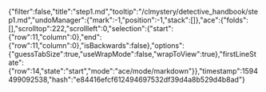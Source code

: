 {"filter":false,"title":"step1.md","tooltip":"/clmystery/detective_handbook/step1.md","undoManager":{"mark":-1,"position":-1,"stack":[]},"ace":{"folds":[],"scrolltop":222,"scrollleft":0,"selection":{"start":{"row":11,"column":0},"end":{"row":11,"column":0},"isBackwards":false},"options":{"guessTabSize":true,"useWrapMode":false,"wrapToView":true},"firstLineState":{"row":14,"state":"start","mode":"ace/mode/markdown"}},"timestamp":1594499092538,"hash":"e84416efcf612494697532df39d4a8b529d4b8ad"}